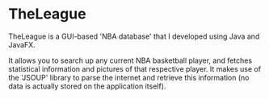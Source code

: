 # TheLeague
TheLeague is a GUI-based 'NBA database' that I developed using Java and JavaFX.

It allows you to search up any current NBA basketball player, and fetches statistical information and pictures of that respective player. It makes use of the 'JSOUP' library to parse the internet and retrieve this information (no data is actually stored on the application itself).
